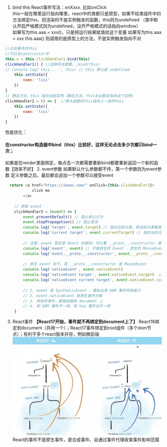 1. bind this
React事件写法：onXxxx. 比如onClick   
this一般在哪里运行指向哪里，react中的类都只是原型，如果不给类组件中的方法绑定this，则渲染时不是实例触发的函数，this则为undefined
（类中默认开启严格模式则为undefined，没开严格模式的话指向window）   
如果写为this.aaa = xxx()，只是把运行结果赋值给这个变量
如果写为this.aaa = xxx  this.aaa() 则调用的是原型上的方法，不是实例触发指向不对    
``` javascript
//点击事件的this
//可以在constructor中
this.a = this.clickHandler1.bind(this)
clickHandler1() { //这种写法需要，.bind(this)
// console.log('this....', this) // this 默认是 undefined
    this.setState({
        name: 'lisi'
    })
}
// 静态方法，this 指向当前实例（静态方法，this永远都会指向这个实例）
clickHandler2 = () => {  //箭头函数的this指向上一层的this
    this.setState({
        name: 'lisi'
    })
}
```
性能优化：
#### 在constructor构造器中bind（this）比较好，这样无论点击多少次都只bind一次；
如果是在render里面绑定，每点击一次都需要重新bind都要重新返回一个新的函数【效率不好】
2. event参数
如果默认什么参数都不传，第一个参数则为event参数
定义参数之后，最后都会追加一个参数可以接受event
```javascript
  return <a href="https://imooc.com/" onClick={this.clickHandler3}>
            click me
        </a>

    // 获取 event
    clickHandler3 = (event) => {
        event.preventDefault() // 阻止默认行为
        event.stopPropagation() // 阻止冒泡
        console.log('target', event.target) // 指向当前元素，即当前元素触发
        console.log('current target', event.currentTarget) // 指向当前元素，假象！！！

        // 注意，event 其实是 React 封装的。可以看 __proto__.constructor 是 SyntheticEvent 组合事件
        console.log('event', event) // 不是原生的 Event ，原生的 MouseEvent
        console.log('event.__proto__.constructor', event.__proto__.constructor)

        // 原生 event 如下。其 __proto__.constructor 是 MouseEvent
        console.log('nativeEvent', event.nativeEvent)
        console.log('nativeEvent target', event.nativeEvent.target)  // 指向当前元素，即当前元素触发
        console.log('nativeEvent current target', event.nativeEvent.currentTarget) // 指向 document ！！！

        // 1. event 是 SyntheticEvent ，模拟出来 DOM 事件所有能力
        // 2. event.nativeEvent 是原生事件对象
        // 3. 所有的事件，都被挂载到 document 上
        // 4. 和 DOM 事件不一样，和 Vue 事件也不一样
    }
``` 
3. React事件
**【React17开始，事件就不再绑定到document上了】**
React16绑定到document（共用一个）；React17事件绑定到root组件（多个dom节点）；有利于多个react版本并存，例如微前端
![a](./img/2.png)
React的事件不是原生事件，是合成事件，会通过事件代理收束事件影响范围     